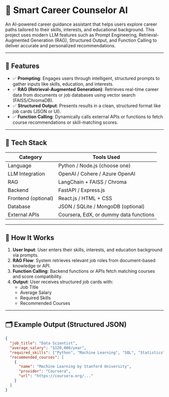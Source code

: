  # 🧠 Smart Career Counselor AI

An AI-powered career guidance assistant that helps users explore career paths tailored to their skills, interests, and educational background. This project uses modern LLM features such as Prompt Engineering, Retrieval-Augmented Generation (RAG), Structured Output, and Function Calling to deliver accurate and personalized recommendations.

---
 
## 📌 Features

- ✅ **Prompting**: Engages users through intelligent, structured prompts to gather inputs like skills, education, and interests.
- ✅ **RAG (Retrieval-Augmented Generation)**: Retrieves real-time career data from documents or job databases using vector search (FAISS/ChromaDB).
- ✅ **Structured Output**: Presents results in a clean, structured format like job cards (JSON or UI).
- ✅ **Function Calling**: Dynamically calls external APIs or functions to fetch course recommendations or skill-matching scores.

---

## 📂 Tech Stack

| Category        | Tools Used                             |
|----------------|-----------------------------------------|
| Language        | Python / Node.js (choose one)           |
| LLM Integration | OpenAI / Cohere / Azure OpenAI          |
| RAG             | LangChain + FAISS / Chroma              |
| Backend         | FastAPI / Express.js                    |
| Frontend (optional) | React.js / HTML + CSS               |
| Database        | JSON / SQLite / MongoDB (optional)      |
| External APIs   | Coursera, EdX, or dummy data functions  |

---

## 🚀 How It Works

1. **User Input**: User enters their skills, interests, and education background via prompts.
2. **RAG Flow**: System retrieves relevant job roles from document-based knowledge or API.
3. **Function Calling**: Backend functions or APIs fetch matching courses and score compatibility.
4. **Output**: User receives structured job cards with:
    - Job Title
    - Average Salary
    - Required Skills
    - Recommended Courses

---

## 🗂 Example Output (Structured JSON)

```json
{
  "job_title": "Data Scientist",
  "average_salary": "$120,000/year",
  "required_skills": ["Python", "Machine Learning", "SQL", "Statistics"],
  "recommended_courses": [
    {
      "name": "Machine Learning by Stanford University",
      "provider": "Coursera",
      "url": "https://coursera.org/..."
    }
  ]
}
